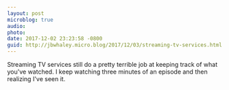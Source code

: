 ```yaml
---
layout: post
microblog: true
audio: 
photo: 
date: 2017-12-02 23:23:58 -0800
guid: http://jbwhaley.micro.blog/2017/12/03/streaming-tv-services.html
---
```

Streaming TV services still do a pretty terrible job at keeping track of what you've watched. I keep watching three minutes of an episode and then realizing I've seen it.
